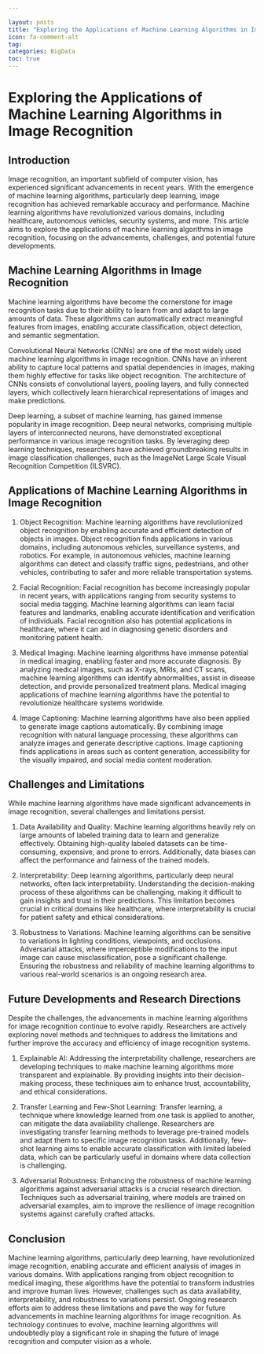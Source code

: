 ```yaml
---

layout: posts
title: "Exploring the Applications of Machine Learning Algorithms in Image Recognition"
icon: fa-comment-alt
tag:      
categories: BigData
toc: true
---
```




# Exploring the Applications of Machine Learning Algorithms in Image Recognition

## Introduction

Image recognition, an important subfield of computer vision, has experienced significant advancements in recent years. With the emergence of machine learning algorithms, particularly deep learning, image recognition has achieved remarkable accuracy and performance. Machine learning algorithms have revolutionized various domains, including healthcare, autonomous vehicles, security systems, and more. This article aims to explore the applications of machine learning algorithms in image recognition, focusing on the advancements, challenges, and potential future developments.

## Machine Learning Algorithms in Image Recognition

Machine learning algorithms have become the cornerstone for image recognition tasks due to their ability to learn from and adapt to large amounts of data. These algorithms can automatically extract meaningful features from images, enabling accurate classification, object detection, and semantic segmentation.

Convolutional Neural Networks (CNNs) are one of the most widely used machine learning algorithms in image recognition. CNNs have an inherent ability to capture local patterns and spatial dependencies in images, making them highly effective for tasks like object recognition. The architecture of CNNs consists of convolutional layers, pooling layers, and fully connected layers, which collectively learn hierarchical representations of images and make predictions.

Deep learning, a subset of machine learning, has gained immense popularity in image recognition. Deep neural networks, comprising multiple layers of interconnected neurons, have demonstrated exceptional performance in various image recognition tasks. By leveraging deep learning techniques, researchers have achieved groundbreaking results in image classification challenges, such as the ImageNet Large Scale Visual Recognition Competition (ILSVRC).

## Applications of Machine Learning Algorithms in Image Recognition

1. Object Recognition: Machine learning algorithms have revolutionized object recognition by enabling accurate and efficient detection of objects in images. Object recognition finds applications in various domains, including autonomous vehicles, surveillance systems, and robotics. For example, in autonomous vehicles, machine learning algorithms can detect and classify traffic signs, pedestrians, and other vehicles, contributing to safer and more reliable transportation systems.

2. Facial Recognition: Facial recognition has become increasingly popular in recent years, with applications ranging from security systems to social media tagging. Machine learning algorithms can learn facial features and landmarks, enabling accurate identification and verification of individuals. Facial recognition also has potential applications in healthcare, where it can aid in diagnosing genetic disorders and monitoring patient health.

3. Medical Imaging: Machine learning algorithms have immense potential in medical imaging, enabling faster and more accurate diagnosis. By analyzing medical images, such as X-rays, MRIs, and CT scans, machine learning algorithms can identify abnormalities, assist in disease detection, and provide personalized treatment plans. Medical imaging applications of machine learning algorithms have the potential to revolutionize healthcare systems worldwide.

4. Image Captioning: Machine learning algorithms have also been applied to generate image captions automatically. By combining image recognition with natural language processing, these algorithms can analyze images and generate descriptive captions. Image captioning finds applications in areas such as content generation, accessibility for the visually impaired, and social media content moderation.

## Challenges and Limitations

While machine learning algorithms have made significant advancements in image recognition, several challenges and limitations persist.

1. Data Availability and Quality: Machine learning algorithms heavily rely on large amounts of labeled training data to learn and generalize effectively. Obtaining high-quality labeled datasets can be time-consuming, expensive, and prone to errors. Additionally, data biases can affect the performance and fairness of the trained models.

2. Interpretability: Deep learning algorithms, particularly deep neural networks, often lack interpretability. Understanding the decision-making process of these algorithms can be challenging, making it difficult to gain insights and trust in their predictions. This limitation becomes crucial in critical domains like healthcare, where interpretability is crucial for patient safety and ethical considerations.

3. Robustness to Variations: Machine learning algorithms can be sensitive to variations in lighting conditions, viewpoints, and occlusions. Adversarial attacks, where imperceptible modifications to the input image can cause misclassification, pose a significant challenge. Ensuring the robustness and reliability of machine learning algorithms to various real-world scenarios is an ongoing research area.

## Future Developments and Research Directions

Despite the challenges, the advancements in machine learning algorithms for image recognition continue to evolve rapidly. Researchers are actively exploring novel methods and techniques to address the limitations and further improve the accuracy and efficiency of image recognition systems.

1. Explainable AI: Addressing the interpretability challenge, researchers are developing techniques to make machine learning algorithms more transparent and explainable. By providing insights into their decision-making process, these techniques aim to enhance trust, accountability, and ethical considerations.

2. Transfer Learning and Few-Shot Learning: Transfer learning, a technique where knowledge learned from one task is applied to another, can mitigate the data availability challenge. Researchers are investigating transfer learning methods to leverage pre-trained models and adapt them to specific image recognition tasks. Additionally, few-shot learning aims to enable accurate classification with limited labeled data, which can be particularly useful in domains where data collection is challenging.

3. Adversarial Robustness: Enhancing the robustness of machine learning algorithms against adversarial attacks is a crucial research direction. Techniques such as adversarial training, where models are trained on adversarial examples, aim to improve the resilience of image recognition systems against carefully crafted attacks.

## Conclusion

Machine learning algorithms, particularly deep learning, have revolutionized image recognition, enabling accurate and efficient analysis of images in various domains. With applications ranging from object recognition to medical imaging, these algorithms have the potential to transform industries and improve human lives. However, challenges such as data availability, interpretability, and robustness to variations persist. Ongoing research efforts aim to address these limitations and pave the way for future advancements in machine learning algorithms for image recognition. As technology continues to evolve, machine learning algorithms will undoubtedly play a significant role in shaping the future of image recognition and computer vision as a whole.